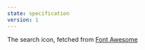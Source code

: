 ```yaml
---
state: specification
version: 1
---
```

The search icon, fetched from [Font Awesome](http://fontawesome.io/icon/search/)
